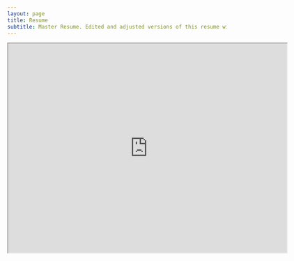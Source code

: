 ```yaml
---
layout: page
title: Resume
subtitle: Master Resume. Edited and adjusted versions of this resume will be submitted for job applications.
---
```


<center>
<iframe src="https://drive.google.com/file/d/1pHb5Z1uZUAJclri-tqMC1zyj4A8Ebd8J/preview" width="640" height="480" allow="autoplay"></iframe>
</center>
